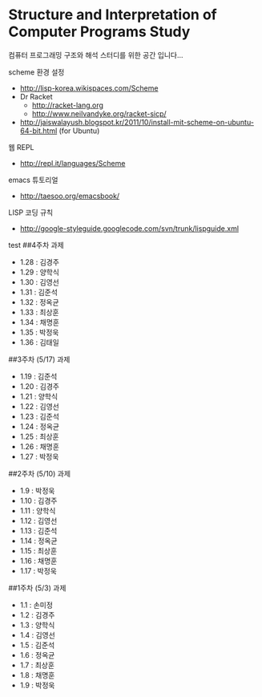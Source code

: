 Structure and Interpretation of Computer Programs Study
====
컴퓨터 프로그래밍 구조와 해석 스터디를 위한 공간 입니다...

scheme 환경 설정
- http://lisp-korea.wikispaces.com/Scheme
- Dr Racket
  - http://racket-lang.org
  - http://www.neilvandyke.org/racket-sicp/
- http://jaiswalayush.blogspot.kr/2011/10/install-mit-scheme-on-ubuntu-64-bit.html (for Ubuntu)

웹 REPL
- http://repl.it/languages/Scheme

emacs 튜토리얼
- http://taesoo.org/emacsbook/

LISP 코딩 규칙
- http://google-styleguide.googlecode.com/svn/trunk/lispguide.xml
 
 test
##4주차 과제
- 1.28 : 김경주
- 1.29 : 양학식
- 1.30 : 김영선
- 1.31 : 김준석
- 1.32 : 정옥균
- 1.33 : 최상훈
- 1.34 : 채명훈
- 1.35 : 박정욱
- 1.36 : 김태일

##3주차 (5/17) 과제
- 1.19 : 김준석
- 1.20 : 김경주
- 1.21 : 양학식
- 1.22 : 김영선
- 1.23 : 김준석
- 1.24 : 정옥균
- 1.25 : 최상훈
- 1.26 : 채명훈
- 1.27 : 박정욱


##2주차 (5/10) 과제
- 1.9 : 박정욱
- 1.10 : 김경주
- 1.11 : 양학식
- 1.12 : 김영선
- 1.13 : 김준석
- 1.14 : 정옥균
- 1.15 : 최상훈
- 1.16 : 채명훈
- 1.17 : 박정욱

##1주차 (5/3) 과제
- 1.1 : 손미정
- 1.2 : 김경주
- 1.3 : 양학식
- 1.4 : 김영선
- 1.5 : 김준석
- 1.6 : 정옥균
- 1.7 : 최상훈
- 1.8 : 채명훈
- 1.9 : 박정욱
